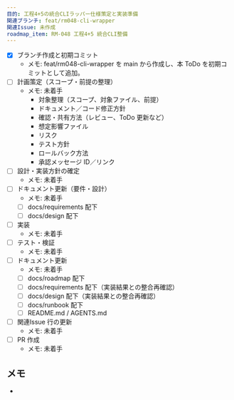 ```yaml
---
目的: 工程4+5の統合CLIラッパー仕様策定と実装準備
関連ブランチ: feat/rm048-cli-wrapper
関連Issue: 未作成
roadmap_item: RM-048 工程4+5 統合CLI整備
---
```


- [x] ブランチ作成と初期コミット
  - メモ: feat/rm048-cli-wrapper を main から作成し、本 ToDo を初期コミットとして追加。
- [ ] 計画策定（スコープ・前提の整理）
  - メモ: 未着手
    - 対象整理（スコープ、対象ファイル、前提）
    - ドキュメント／コード修正方針
    - 確認・共有方法（レビュー、ToDo 更新など）
    - 想定影響ファイル
    - リスク
    - テスト方針
    - ロールバック方法
    - 承認メッセージ ID／リンク
- [ ] 設計・実装方針の確定
  - メモ: 未着手
- [ ] ドキュメント更新（要件・設計）
  - メモ: 未着手
  - [ ] docs/requirements 配下
  - [ ] docs/design 配下
- [ ] 実装
  - メモ: 未着手
- [ ] テスト・検証
  - メモ: 未着手
- [ ] ドキュメント更新
  - メモ: 未着手
  - [ ] docs/roadmap 配下
  - [ ] docs/requirements 配下（実装結果との整合再確認）
  - [ ] docs/design 配下（実装結果との整合再確認）
  - [ ] docs/runbook 配下
  - [ ] README.md / AGENTS.md
- [ ] 関連Issue 行の更新
  - メモ: 未着手
- [ ] PR 作成
  - メモ: 未着手

## メモ
- 
